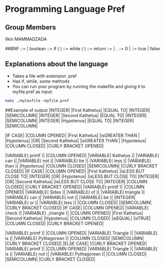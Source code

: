 # Programming Language Pref

## Group Members

Ilkin MAMMADZADA

##BNF
<primitive type> ::= <numeric type> | boolean
<if then statement>::= if ( <expression> ) <statement>
<while statement> ::= while ( <expression> ) <statement>
<return statement> ::= return <expression>
<type name> ::= <identifier> | <package name> . <identifier>
<digit> ::= 0 | <non zero digit>
<boolean literal> ::= true | false

## Explanations about the language
- Takes a file with extension .pref
- Has if, while, some methods
- You can run your program by running the makefile and giving it to myfile.pref as input:
```bash
make ./mylexfile <myfile.pref
```

##Example of output
 |INTEGER|  |First Kathetus|  |EQUAL TO|  |INTEGER|  |SEMICOLUMN|
 |INTEGER|  |Second Kathetus|  |EQUAL TO|  |INTEGER|  |SEMICOLUMN|
 |INTEGER|  |Hypotenus|  |EQUAL TO|  |INTEGER|  |SEMICOLUMN|



 |IF CASE|  |COLUMN OPENED|  |First Kathetus|  |isGREATER THAN | |Hypotenus|  |OR|  |Second Kathetus|  |isGREATER THAN | |Hypotenus|  |COLUMN CLOSED|
 |CURLY BRACKET OPENED|

 |VARIABLE( printf )|  |COLUMN OPENED|  |VARIABLE( Kathetus )|  |VARIABLE( can )|  |VARIABLE( not )|  |VARIABLE( be )|  |VARIABLE( less )|  |VARIABLE( than )|  |Hypotenus|  |COLUMN CLOSED|  |SEMICOLUMN|
 |CURLY BRACKET CLOSED|
 |IF CASE|  |COLUMN OPENED|  |First Kathetus|  |isLESS BUT CLOSE TO|  |INTEGER|  |OR|  |Hypotenus|  |isLESS BUT CLOSE TO|  |INTEGER|  |OR|  |Second Kathetus|  |isLESS BUT CLOSE TO|  |INTEGER|  |COLUMN CLOSED|
 |CURLY BRACKET OPENED|
 |VARIABLE( printf )|  |COLUMN OPENED|  |VARIABLE( Sides )|  |VARIABLE( of )|  |VARIABLE( triangle )|  |VARIABLE( can )|  |VARIABLE( not )|  |VARIABLE( be )|  |INTEGER|  |VARIABLE( or )|  |VARIABLE( less )|  |COLUMN CLOSED|  |SEMICOLUMN|
 |CURLY BRACKET CLOSED|
 |IF CASE|  |COLUMN OPENED|  |VARIABLE( check )|  |VARIABLE( _triangle )|  |COLUMN OPENED|  |First Kathetus|  |Second Kathetus|  |Hypotenus|  |COLUMN CLOSED|  |isEQUAL|  |isTRUE|  |COLUMN CLOSED|
 |CURLY BRACKET OPENED|

 |VARIABLE( printf )|  |COLUMN OPENED|  |VARIABLE( Triangle )|  |VARIABLE( is )|  |VARIABLE( Pythagorean )|  |COLUMN CLOSED|  |SEMICOLUMN|
 |CURLY BRACKET CLOSED|  |ELSE CASE|  |CURLY BRACKET OPENED|
 |VARIABLE( printf )|  |COLUMN OPENED|  |VARIABLE( Triangle )|  |VARIABLE( is )|  |VARIABLE( not )|  |VARIABLE( Pythagorean )|  |COLUMN CLOSED|  |SEMICOLUMN|
 |CURLY BRACKET CLOSED|